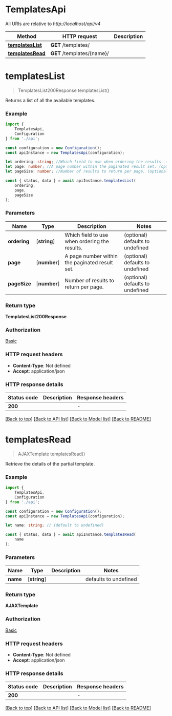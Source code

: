 # TemplatesApi

All URIs are relative to *http://localhost/api/v4*

|Method | HTTP request | Description|
|------------- | ------------- | -------------|
|[**templatesList**](#templateslist) | **GET** /templates/ | |
|[**templatesRead**](#templatesread) | **GET** /templates/{name}/ | |

# **templatesList**
> TemplatesList200Response templatesList()

Returns a list of all the available templates.

### Example

```typescript
import {
    TemplatesApi,
    Configuration
} from './api';

const configuration = new Configuration();
const apiInstance = new TemplatesApi(configuration);

let ordering: string; //Which field to use when ordering the results. (optional) (default to undefined)
let page: number; //A page number within the paginated result set. (optional) (default to undefined)
let pageSize: number; //Number of results to return per page. (optional) (default to undefined)

const { status, data } = await apiInstance.templatesList(
    ordering,
    page,
    pageSize
);
```

### Parameters

|Name | Type | Description  | Notes|
|------------- | ------------- | ------------- | -------------|
| **ordering** | [**string**] | Which field to use when ordering the results. | (optional) defaults to undefined|
| **page** | [**number**] | A page number within the paginated result set. | (optional) defaults to undefined|
| **pageSize** | [**number**] | Number of results to return per page. | (optional) defaults to undefined|


### Return type

**TemplatesList200Response**

### Authorization

[Basic](../README.md#Basic)

### HTTP request headers

 - **Content-Type**: Not defined
 - **Accept**: application/json


### HTTP response details
| Status code | Description | Response headers |
|-------------|-------------|------------------|
|**200** |  |  -  |

[[Back to top]](#) [[Back to API list]](../README.md#documentation-for-api-endpoints) [[Back to Model list]](../README.md#documentation-for-models) [[Back to README]](../README.md)

# **templatesRead**
> AJAXTemplate templatesRead()

Retrieve the details of the partial template.

### Example

```typescript
import {
    TemplatesApi,
    Configuration
} from './api';

const configuration = new Configuration();
const apiInstance = new TemplatesApi(configuration);

let name: string; // (default to undefined)

const { status, data } = await apiInstance.templatesRead(
    name
);
```

### Parameters

|Name | Type | Description  | Notes|
|------------- | ------------- | ------------- | -------------|
| **name** | [**string**] |  | defaults to undefined|


### Return type

**AJAXTemplate**

### Authorization

[Basic](../README.md#Basic)

### HTTP request headers

 - **Content-Type**: Not defined
 - **Accept**: application/json


### HTTP response details
| Status code | Description | Response headers |
|-------------|-------------|------------------|
|**200** |  |  -  |

[[Back to top]](#) [[Back to API list]](../README.md#documentation-for-api-endpoints) [[Back to Model list]](../README.md#documentation-for-models) [[Back to README]](../README.md)


